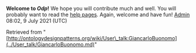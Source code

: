 __Welcome to _Odp_!__ We hope you will contribute much and well. 
You will probably want to read the [help pages](http://ontologydesignpatterns.org/wiki/Help:Contents "Help:Contents"). Again, welcome and have fun! [Admin](../User/ValentinaPresutti.md "User:ValentinaPresutti") 08:02, 9 July 2021 (UTC)





Retrieved from "[http://ontologydesignpatterns.org/wiki/User\_talk:GiancarloBuonomo](../User_talk/GiancarloBuonomo.md)"